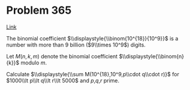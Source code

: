 # Problem 365

[Link](https://projecteuler.net/problem=365)

The binomial coefficient $\\displaystyle{\\binom{10^{18}}{10^9}}$ is a number with more than $9$ billion ($9\\times 10^9$) digits. 

Let $M(n,k,m)$ denote the binomial coefficient $\\displaystyle{\\binom{n}{k}}$ modulo $m$. 

Calculate $\\displaystyle{\\sum M(10^{18},10^9,p\\cdot q\\cdot r)}$ for $1000\\lt p\\lt q\\lt r\\lt 5000$ and $p$,$q$,$r$ prime.
